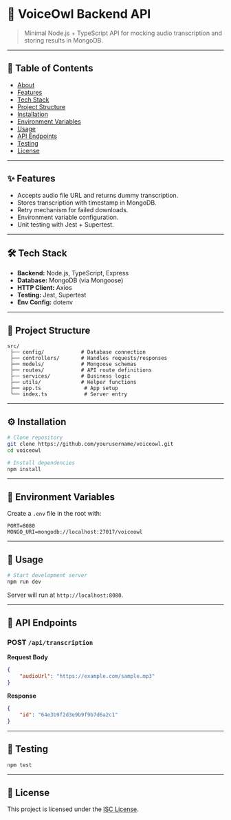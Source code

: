 # 📌 VoiceOwl Backend API

> Minimal Node.js + TypeScript API for mocking audio transcription and storing results in MongoDB.

---

## 📖 Table of Contents

-   [About](#about)
-   [Features](#features)
-   [Tech Stack](#tech-stack)
-   [Project Structure](#project-structure)
-   [Installation](#installation)
-   [Environment Variables](#environment-variables)
-   [Usage](#usage)
-   [API Endpoints](#api-endpoints)
-   [Testing](#testing)
-   [License](#license)

---

## ✨ Features

-   Accepts audio file URL and returns dummy transcription.
-   Stores transcription with timestamp in MongoDB.
-   Retry mechanism for failed downloads.
-   Environment variable configuration.
-   Unit testing with Jest + Supertest.

---

## 🛠 Tech Stack

-   **Backend:** Node.js, TypeScript, Express
-   **Database:** MongoDB (via Mongoose)
-   **HTTP Client:** Axios
-   **Testing:** Jest, Supertest
-   **Env Config:** dotenv

---

## 📂 Project Structure

```
src/
 ├── config/            # Database connection
 ├── controllers/       # Handles requests/responses
 ├── models/            # Mongoose schemas
 ├── routes/            # API route definitions
 ├── services/          # Business logic
 ├── utils/             # Helper functions
 ├── app.ts              # App setup
 └── index.ts            # Server entry
```

---

## ⚙️ Installation

```bash
# Clone repository
git clone https://github.com/yourusername/voiceowl.git
cd voiceowl

# Install dependencies
npm install
```

---

## 🔑 Environment Variables

Create a `.env` file in the root with:

```env
PORT=8080
MONGO_URI=mongodb://localhost:27017/voiceowl
```

---

## 🚀 Usage

```bash
# Start development server
npm run dev
```

Server will run at `http://localhost:8080`.

---

## 📡 API Endpoints

### **POST** `/api/transcription`

**Request Body**

```json
{
    "audioUrl": "https://example.com/sample.mp3"
}
```

**Response**

```json
{
    "id": "64e3b9f2d3e9b9f9b7d6a2c1"
}
```

---

## 🧪 Testing

```bash
npm test
```

---

## 📜 License

This project is licensed under the [ISC License](LICENSE).
